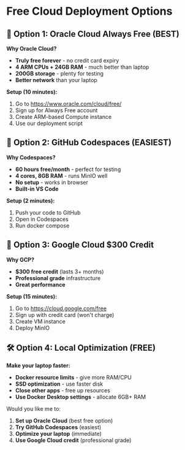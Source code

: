 # Free Cloud Deployment Options

## 🥇 Option 1: Oracle Cloud Always Free (BEST)

**Why Oracle Cloud?**
- **Truly free forever** - no credit card expiry
- **4 ARM CPUs + 24GB RAM** - much better than laptop
- **200GB storage** - plenty for testing
- **Better network** than your laptop

**Setup (10 minutes):**
1. Go to https://www.oracle.com/cloud/free/
2. Sign up for Always Free account
3. Create ARM-based Compute instance
4. Use our deployment script

## 🥈 Option 2: GitHub Codespaces (EASIEST)

**Why Codespaces?**
- **60 hours free/month** - perfect for testing
- **4 cores, 8GB RAM** - runs MinIO well
- **No setup** - works in browser
- **Built-in VS Code**

**Setup (2 minutes):**
1. Push your code to GitHub
2. Open in Codespaces
3. Run docker compose

## 🥉 Option 3: Google Cloud $300 Credit

**Why GCP?**
- **$300 free credit** (lasts 3+ months)
- **Professional grade** infrastructure
- **Great performance**

**Setup (15 minutes):**
1. Go to https://cloud.google.com/free
2. Sign up with credit card (won't charge)
3. Create VM instance
4. Deploy MinIO

## 🛠️ Option 4: Local Optimization (FREE)

**Make your laptop faster:**
- **Docker resource limits** - give more RAM/CPU
- **SSD optimization** - use faster disk
- **Close other apps** - free up resources
- **Use Docker Desktop settings** - allocate 6GB+ RAM

Would you like me to:
1. **Set up Oracle Cloud** (best free option)
2. **Try GitHub Codespaces** (easiest)
3. **Optimize your laptop** (immediate)
4. **Use Google Cloud credit** (professional grade)